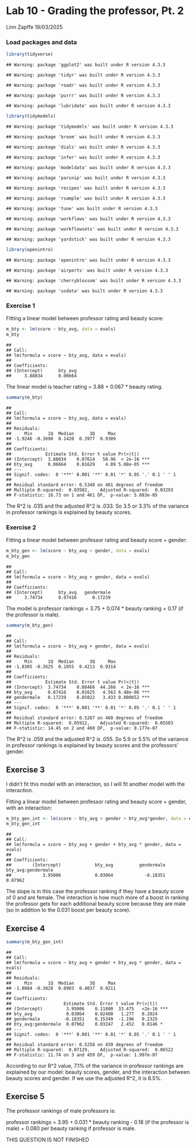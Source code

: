 Lab 10 - Grading the professor, Pt. 2
================
Linn Zapffe
19/03/2025

### Load packages and data

``` r
library(tidyverse) 
```

    ## Warning: package 'ggplot2' was built under R version 4.3.3

    ## Warning: package 'tidyr' was built under R version 4.3.3

    ## Warning: package 'readr' was built under R version 4.3.3

    ## Warning: package 'purrr' was built under R version 4.3.3

    ## Warning: package 'lubridate' was built under R version 4.3.3

``` r
library(tidymodels)
```

    ## Warning: package 'tidymodels' was built under R version 4.3.3

    ## Warning: package 'broom' was built under R version 4.3.3

    ## Warning: package 'dials' was built under R version 4.3.3

    ## Warning: package 'infer' was built under R version 4.3.3

    ## Warning: package 'modeldata' was built under R version 4.3.3

    ## Warning: package 'parsnip' was built under R version 4.3.3

    ## Warning: package 'recipes' was built under R version 4.3.3

    ## Warning: package 'rsample' was built under R version 4.3.3

    ## Warning: package 'tune' was built under R version 4.3.3

    ## Warning: package 'workflows' was built under R version 4.3.3

    ## Warning: package 'workflowsets' was built under R version 4.3.3

    ## Warning: package 'yardstick' was built under R version 4.3.3

``` r
library(openintro)
```

    ## Warning: package 'openintro' was built under R version 4.3.3

    ## Warning: package 'airports' was built under R version 4.3.3

    ## Warning: package 'cherryblossom' was built under R version 4.3.3

    ## Warning: package 'usdata' was built under R version 4.3.3

### Exercise 1

Fitting a linear model between professor rating and beauty score:

``` r
m_bty <- lm(score ~ bty_avg, data = evals)
m_bty
```

    ## 
    ## Call:
    ## lm(formula = score ~ bty_avg, data = evals)
    ## 
    ## Coefficients:
    ## (Intercept)      bty_avg  
    ##     3.88034      0.06664

The linear model is teacher rating = 3.88 + 0.067 \* beauty rating.

``` r
summary(m_bty)
```

    ## 
    ## Call:
    ## lm(formula = score ~ bty_avg, data = evals)
    ## 
    ## Residuals:
    ##     Min      1Q  Median      3Q     Max 
    ## -1.9246 -0.3690  0.1420  0.3977  0.9309 
    ## 
    ## Coefficients:
    ##             Estimate Std. Error t value Pr(>|t|)    
    ## (Intercept)  3.88034    0.07614   50.96  < 2e-16 ***
    ## bty_avg      0.06664    0.01629    4.09 5.08e-05 ***
    ## ---
    ## Signif. codes:  0 '***' 0.001 '**' 0.01 '*' 0.05 '.' 0.1 ' ' 1
    ## 
    ## Residual standard error: 0.5348 on 461 degrees of freedom
    ## Multiple R-squared:  0.03502,    Adjusted R-squared:  0.03293 
    ## F-statistic: 16.73 on 1 and 461 DF,  p-value: 5.083e-05

The R^2 is .035 and the adjusted R^2 is .033. So 3.5 or 3.3% of the
variance in professor rankings is explained by beauty scores.

### Exercise 2

Fitting a linear model between professor rating and beauty score +
gender:

``` r
m_bty_gen <- lm(score ~ bty_avg + gender, data = evals)
m_bty_gen
```

    ## 
    ## Call:
    ## lm(formula = score ~ bty_avg + gender, data = evals)
    ## 
    ## Coefficients:
    ## (Intercept)      bty_avg   gendermale  
    ##     3.74734      0.07416      0.17239

The model is professor rankings = 3.75 + 0.074 \* beauty ranking + 0.17
(if the professor is male).

``` r
summary(m_bty_gen)
```

    ## 
    ## Call:
    ## lm(formula = score ~ bty_avg + gender, data = evals)
    ## 
    ## Residuals:
    ##     Min      1Q  Median      3Q     Max 
    ## -1.8305 -0.3625  0.1055  0.4213  0.9314 
    ## 
    ## Coefficients:
    ##             Estimate Std. Error t value Pr(>|t|)    
    ## (Intercept)  3.74734    0.08466  44.266  < 2e-16 ***
    ## bty_avg      0.07416    0.01625   4.563 6.48e-06 ***
    ## gendermale   0.17239    0.05022   3.433 0.000652 ***
    ## ---
    ## Signif. codes:  0 '***' 0.001 '**' 0.01 '*' 0.05 '.' 0.1 ' ' 1
    ## 
    ## Residual standard error: 0.5287 on 460 degrees of freedom
    ## Multiple R-squared:  0.05912,    Adjusted R-squared:  0.05503 
    ## F-statistic: 14.45 on 2 and 460 DF,  p-value: 8.177e-07

The R^2 is .059 and the adjusted R^2 is .055. So 5.9 or 5.5% of the
variance in professor rankings is explained by beauty scores and the
professors’ gender.

## Exercise 3

I didn’t fit this model with an interaction, so I will fit another model
with the interaction.

Fitting a linear model between professor rating and beauty score +
gender, with an interaction:

``` r
m_bty_gen_int <- lm(score ~ bty_avg + gender + bty_avg*gender, data = evals)
m_bty_gen_int
```

    ## 
    ## Call:
    ## lm(formula = score ~ bty_avg + gender + bty_avg * gender, data = evals)
    ## 
    ## Coefficients:
    ##        (Intercept)             bty_avg          gendermale  bty_avg:gendermale  
    ##            3.95006             0.03064            -0.18351             0.07962

The slope is in this case the professor ranking if they have a beauty
score of 0 and are female. The interaction is how much more of a boost
in ranking the professor gets for each additional beauty score because
they are male (so in addition to the 0.031 boost per beauty score).

## Exercise 4

``` r
summary(m_bty_gen_int)
```

    ## 
    ## Call:
    ## lm(formula = score ~ bty_avg + gender + bty_avg * gender, data = evals)
    ## 
    ## Residuals:
    ##     Min      1Q  Median      3Q     Max 
    ## -1.8084 -0.3828  0.0903  0.4037  0.9211 
    ## 
    ## Coefficients:
    ##                    Estimate Std. Error t value Pr(>|t|)    
    ## (Intercept)         3.95006    0.11800  33.475   <2e-16 ***
    ## bty_avg             0.03064    0.02400   1.277   0.2024    
    ## gendermale         -0.18351    0.15349  -1.196   0.2325    
    ## bty_avg:gendermale  0.07962    0.03247   2.452   0.0146 *  
    ## ---
    ## Signif. codes:  0 '***' 0.001 '**' 0.01 '*' 0.05 '.' 0.1 ' ' 1
    ## 
    ## Residual standard error: 0.5258 on 459 degrees of freedom
    ## Multiple R-squared:  0.07129,    Adjusted R-squared:  0.06522 
    ## F-statistic: 11.74 on 3 and 459 DF,  p-value: 1.997e-07

According to our R^2 value, 7.1% of the variance in professor rankings
are explained by our model: beauty scores, gender, and the interaction
between beauty scores and gender. If we use the adjusted R^2, it is
6.5%.

## Exercise 5

The professor rankings of male professors is:

professor rankings = 3.95 + 0.031 \* beauty ranking - 0.18 (if the
professor is male) + 0.080 per beauty ranking if professor is male.

THIS QUESTION IS NOT FINISHED

